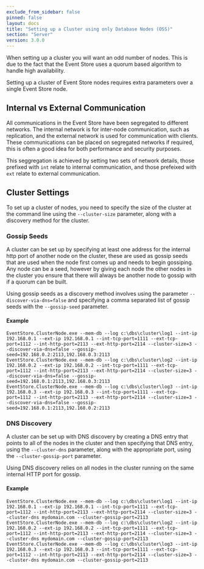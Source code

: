 ```yaml
---
exclude_from_sidebar: false
pinned: false
layout: docs
title: "Setting up a Cluster using only Database Nodes (OSS)"
section: "Server"
version: 3.0.0
---
```


<span class="note">
When setting up a cluster you will want an odd number of nodes. This is due to the fact that the Event Store uses a quorum based algorithm to handle high availability. 
</span>

Setting up a cluster of Event Store nodes requires extra parameters over a single Event Store node.

## Internal vs External Communication

All communications in the Event Store have been segregated to different networks. The internal network is for inter-node communication, such as replication, and the external network is used for communication with clients. These communications can be placed on segregated networks if required, this is often a good idea for both performance and security purposes.

This seggregation is achieved by setting two sets of network details, those prefixed with `int` relate to internal communication, and those prefeixed with `ext` relate to external communication.

## Cluster Settings

To set up a cluster of nodes, you need to specify the size of the cluster at the command line using the `--cluster-size` parameter, along with a discovery method for the cluster.

### Gossip Seeds

A cluster can be set up by specifying at least one address for the internal http port of another node on the cluster, these are used as gossip seeds that are used when the node first comes up and needs to begin gossiping. Any node can be a seed, however by giving each node the other nodes in the cluster you ensure that there will always be another node to gossip with if a quorum can be built.

Using gossip seeds as a discovery method involves using the parameter `--discover-via-dns=false` and specifying a comma separated list of gossip seeds with the `--gossip-seed` parameter.

#### Example

```
EventStore.ClusterNode.exe --mem-db --log c:\dbs\cluster\log1 --int-ip 192.168.0.1 --ext-ip 192.168.0.1 --int-tcp-port=1111 --ext-tcp-port=1112 --int-http-port=2113 --ext-http-port=2114 --cluster-size=3 --discover-via-dns=false --gossip-seed=192.168.0.2:2113,192.168.0.3:2113
EventStore.ClusterNode.exe --mem-db --log c:\dbs\cluster\log2 --int-ip 192.168.0.2 --ext-ip 192.168.0.2 --int-tcp-port=1111 --ext-tcp-port=1112 --int-http-port=2113 --ext-http-port=2114 --cluster-size=3 --discover-via-dns=false --gossip-seed=192.168.0.1:2113,192.168.0.3:2113
EventStore.ClusterNode.exe --mem-db --log c:\dbs\cluster\log3 --int-ip 192.168.0.3 --ext-ip 192.168.0.3 --int-tcp-port=1111 --ext-tcp-port=1112 --int-http-port=2113 --ext-http-port=2114 --cluster-size=3 --discover-via-dns=false --gossip-seed=192.168.0.1:2113,192.168.0.2:2113
```

### DNS Discovery

A cluster can be set up with DNS discovery by creating a DNS entry that points to all of the nodes in the cluster and then specifying that DNS entry, using the `--cluster-dns` parameter, along with the appropriate port, using the `--cluster-gossip-port` parameter.

<span class="note">
Using DNS discovery relies on all nodes in the cluster running on the same internal HTTP port for gossip.
</span>

#### Example

```
EventStore.ClusterNode.exe --mem-db --log c:\dbs\cluster\log1 --int-ip 192.168.0.1 --ext-ip 192.168.0.1 --int-tcp-port=1111 --ext-tcp-port=1112 --int-http-port=2113 --ext-http-port=2114 --cluster-size=3 --cluster-dns mydomain.com --cluster-gossip-port=2113
EventStore.ClusterNode.exe --mem-db --log c:\dbs\cluster\log2 --int-ip 192.168.0.2 --ext-ip 192.168.0.2 --int-tcp-port=1111 --ext-tcp-port=1112 --int-http-port=2113 --ext-http-port=2114 --cluster-size=3 --cluster-dns mydomain.com --cluster-gossip-port=2113
EventStore.ClusterNode.exe --mem-db --log c:\dbs\cluster\log3 --int-ip 192.168.0.3 --ext-ip 192.168.0.3 --int-tcp-port=1111 --ext-tcp-port=1112 --int-http-port=2113 --ext-http-port=2114 --cluster-size=3 --cluster-dns mydomain.com --cluster-gossip-port=2113
```